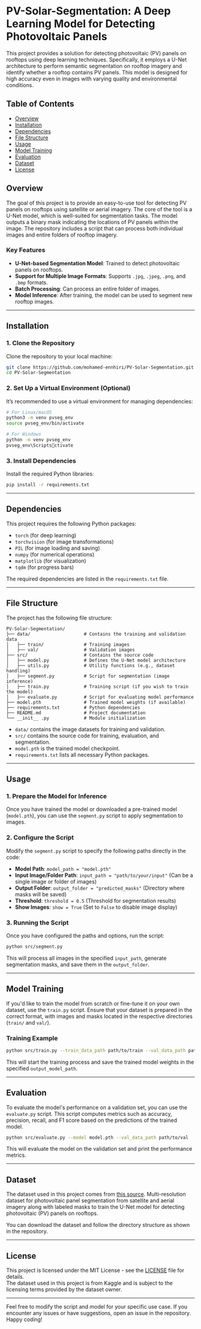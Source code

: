 
# PV-Solar-Segmentation: A Deep Learning Model for Detecting Photovoltaic Panels

This project provides a solution for detecting photovoltaic (PV) panels on rooftops using deep learning techniques. Specifically, it employs a U-Net architecture to perform semantic segmentation on rooftop imagery and identify whether a rooftop contains PV panels. This model is designed for high accuracy even in images with varying quality and environmental conditions.

## Table of Contents

- [Overview](#overview)
- [Installation](#installation)
- [Dependencies](#dependencies)
- [File Structure](#file-structure)
- [Usage](#usage)
- [Model Training](#model-training)
- [Evaluation](#evaluation)
- [Dataset](#dataset)
- [License](#license)

## Overview

The goal of this project is to provide an easy-to-use tool for detecting PV panels on rooftops using satellite or aerial imagery. The core of the tool is a U-Net model, which is well-suited for segmentation tasks. The model outputs a binary mask indicating the locations of PV panels within the image. The repository includes a script that can process both individual images and entire folders of rooftop imagery.

### Key Features

- **U-Net-based Segmentation Model**: Trained to detect photovoltaic panels on rooftops.
- **Support for Multiple Image Formats**: Supports `.jpg`, `.jpeg`, `.png`, and `.bmp` formats.
- **Batch Processing**: Can process an entire folder of images.
- **Model Inference**: After training, the model can be used to segment new rooftop images.

---

## Installation

### 1. Clone the Repository
Clone the repository to your local machine:

```bash
git clone https://github.com/mohamed-ennhiri/PV-Solar-Segmentation.git
cd PV-Solar-Segmentation
```

### 2. Set Up a Virtual Environment (Optional)
It’s recommended to use a virtual environment for managing dependencies:

```bash
# For Linux/macOS
python3 -m venv pvseg_env
source pvseg_env/bin/activate

# For Windows
python -m venv pvseg_env
pvseg_env\Scriptsctivate
```

### 3. Install Dependencies
Install the required Python libraries:

```bash
pip install -r requirements.txt
```

---

## Dependencies

This project requires the following Python packages:

- `torch` (for deep learning)
- `torchvision` (for image transformations)
- `PIL` (for image loading and saving)
- `numpy` (for numerical operations)
- `matplotlib` (for visualization)
- `tqdm` (for progress bars)

The required dependencies are listed in the `requirements.txt` file.

---

## File Structure

The project has the following file structure:

```
PV-Solar-Segmentation/
├── data/                    # Contains the training and validation data
│   ├── train/               # Training images
│   ├── val/                 # Validation images
├── src/                     # Contains the source code
│   ├── model.py             # Defines the U-Net model architecture
│   ├── utils.py             # Utility functions (e.g., dataset handling)
│   ├── segment.py           # Script for segmentation (image inference)
│   ├── train.py             # Training script (if you wish to train the model)
│   ├── evaluate.py          # Script for evaluating model performance
├── model.pth                # Trained model weights (if available)
├── requirements.txt         # Python dependencies
├── README.md                # Project documentation
└── __init__ .py             # Module initialization
```

- `data/` contains the image datasets for training and validation.
- `src/` contains the source code for training, evaluation, and segmentation.
- `model.pth` is the trained model checkpoint.
- `requirements.txt` lists all necessary Python packages.

---

## Usage

### 1. Prepare the Model for Inference

Once you have trained the model or downloaded a pre-trained model (`model.pth`), you can use the `segment.py` script to apply segmentation to images.

### 2. Configure the Script

Modify the `segment.py` script to specify the following paths directly in the code:

- **Model Path**: `model_path = "model.pth"`
- **Input Image/Folder Path**: `input_path = "path/to/your/input"` (Can be a single image or folder of images)
- **Output Folder**: `output_folder = "predicted_masks"` (Directory where masks will be saved)
- **Threshold**: `threshold = 0.5` (Threshold for segmentation results)
- **Show Images**: `show = True` (Set to `False` to disable image display)

### 3. Running the Script

Once you have configured the paths and options, run the script:

```bash
python src/segment.py
```

This will process all images in the specified `input_path`, generate segmentation masks, and save them in the `output_folder`.

---

## Model Training

If you'd like to train the model from scratch or fine-tune it on your own dataset, use the `train.py` script. Ensure that your dataset is prepared in the correct format, with images and masks located in the respective directories (`train/` and `val/`).

### Training Example

```bash
python src/train.py --train_data_path path/to/train --val_data_path path/to/val --output_model_path model.pth
```

This will start the training process and save the trained model weights in the specified `output_model_path`.

---

## Evaluation

To evaluate the model's performance on a validation set, you can use the `evaluate.py` script. This script computes metrics such as accuracy, precision, recall, and F1 score based on the predictions of the trained model.

```bash
python src/evaluate.py --model model.pth --val_data_path path/to/val
```

This will evaluate the model on the validation set and print the performance metrics.

---

## Dataset

The dataset used in this project comes from [this source](https://zenodo.org/records/5171712). Multi-resolution dataset for photovoltaic panel segmentation from satellite and aerial imagery along with labeled masks to train the U-Net model for detecting photovoltaic (PV) panels on rooftops.

You can download the dataset  and follow the directory structure as shown in the repository.

---

## License

This project is licensed under the MIT License - see the [LICENSE](LICENSE) file for details.  
The dataset used in this project is from Kaggle and is subject to the licensing terms provided by the dataset owner.

---

Feel free to modify the script and model for your specific use case. If you encounter any issues or have suggestions, open an issue in the repository. Happy coding!
